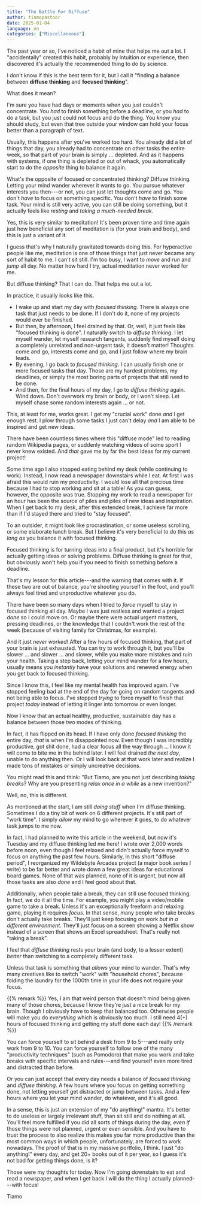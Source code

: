 ```yaml
---
title: "The Battle For Diffuse"
author: tiamopastoor
date: 2025-01-04
language: en
categories: ["Miscellaneous"]
---
```


The past year or so, I've noticed a habit of mine that helps me out a lot. I "accidentally" created this habit, probably by intuition or experience, then discovered it's actually the recommended thing to do by science.

I don't know if this is the best term for it, but I call it "finding a balance between **diffuse thinking** and **focused thinking**".

What does it mean?

I'm sure you have had days or moments when you just couldn't concentrate. You _had_ to finish something before a deadline, or you _had_ to do a task, but you just could not focus and do the thing. You _know_ you should study, but even that tree outside your window can hold your focus better than a paragraph of text.

Usually, this happens after you've worked too hard. You already did a lot of things that day, you already had to concentrate on other tasks the entire week, so that part of your brain is simply ... depleted. And as it happens with systems, if one thing is depleted or out of whack, you automatically start to do the _opposite_ thing to balance it again.

What's the opposite of focused or concentrated thinking? Diffuse thinking. Letting your mind wander wherever it wants to go. You pursue whatever interests you then---or not, you can just let thoughts come and go. You don't _have_ to focus on something specific. You don't _have_ to finish some task. Your mind is still very active, you can still be doing something, but it actually feels like _resting_ and _taking a much-needed break_.

Yes, this is very similar to meditation! It's been proven time and time again just how beneficial any sort of meditation is (for your brain and body), and this is just a variant of it. 

I guess that's why I naturally gravitated towards doing this. For hyperactive people like me, meditation is one of those things that just never became any sort of habit to me. I can't sit still. I'm too busy, I want to _move_ and _run_ and _jump_ all day. No matter how hard I try, actual meditation never worked for me.

But diffuse thinking? That I can do. That helps me out a lot.

In practice, it usually looks like this.

* I wake up and start my day with _focused thinking_. There is always one task that just needs to be done. If I don't do it, none of my projects would ever be finished.
* But then, by afternoon, I feel drained by that. Or, well, it just feels like "focused thinking is done". I naturally switch to _diffuse thinking_. I let myself wander, let myself research tangents, suddenly find myself doing a completely unrelated and non-urgent task, it doesn't matter! Thoughts come and go, interests come and go, and I just follow where my brain leads.
* By evening, I go back to _focused thinking_. I can usually finish one or more focused tasks that day. Those are my hardest problems, my deadlines, or simply the most boring parts of projects that still need to be done.
* And then, for the final hours of my day, I go to _diffuse thinking_ again. Wind down. Don't overwork my brain or body, or I won't sleep. Let myself chase some random interests again ... or not. 

This, at least for me, works great. I get my "crucial work" done _and_ I get enough rest. I plow through some tasks I just can't delay _and_ I am able to be inspired and get new ideas. 

There have been countless times where this "diffuse mode" led to reading random Wikipedia pages, or suddenly watching videos of some sport I never knew existed. And _that_ gave me by far the best ideas for my current project! 

Some time ago I also stopped eating behind my desk (while continuing to work). Instead, I now read a newspaper downstairs while I eat. At first I was afraid this would ruin my productivity. I would lose all that precious time because I had to stop working and sit at a table! As you can guess, however, the opposite was true. Stopping my work to read a newspaper for an hour has been the source of piles and piles of new ideas and inspiration. When I get back to my desk, after this extended break, I achieve far more than if I'd stayed there and tried to "stay focused".

To an outsider, it might look like procrastination, or some useless scrolling, or some elaborate lunch break. But I believe it's very beneficial to do this _as long as_ you balance it with focused thinking.

Focused thinking is for turning ideas into a final product, but it's horrible for actually getting ideas or solving problems. Diffuse thinking is great for that, but obviously won't help you if you need to finish something before a deadline.

That's my lesson for this article---and the warning that comes with it. If these two are out of balance, you're shooting yourself in the foot, and you'll always feel tired and unproductive whatever you do.

There have been so many days when I tried to _force_ myself to stay in focused thinking all day. Maybe I was just restless and wanted a project _done_ so I could move on. Or maybe there were actual urgent matters, pressing deadlines, or the knowledge that I couldn't work the rest of the week (because of visiting family for Christmas, for example).

And it just _never worked_! After a few hours of focused thinking, that part of your brain is just exhausted. You can try to work through it, but you'll be slower ... and slower ... and slower, while you make more mistakes and ruin your health. Taking a step back, letting your mind wander for a few hours, usually means you _instantly_ have your solutions and renewed energy when you get back to focused thinking.

Since I know this, I feel like my mental health has improved again. I've stopped feeling bad at the end of the day for going on random tangents and not being able to focus. I've stopped _trying_ to force myself to finish that project _today_ instead of letting it linger into tomorrow or even longer.

Now I know that an actual healthy, productive, sustainable day has a balance between those two modes of thinking.

In fact, it has flipped on its head. If I have only done _focused thinking_ the entire day, _that_ is when I'm disappointed now. Even though I was incredibly productive, got shit done, had a clear focus all the way through ... I know it will come to bite me in the behind later. I will feel drained _the next day_, unable to do anything then. Or I will look back at that work later and realize I made tons of mistakes or simply uncreative decisions.

You might read this and think: "But Tiamo, are you not just describing _taking breaks_? Why are you presenting _relax once in a while_ as a new invention?"

Well, no, this is different. 

As mentioned at the start, I am still _doing stuff_ when I'm diffuse thinking. Sometimes I do a tiny bit of work on 6 different projects. It's still part of "work time". I simply _allow_ my mind to go wherever it goes, to do whatever task jumps to me now. 

In fact, I had planned to write this article in the weekend, but now it's Tuesday and my diffuse thinking led me here! I wrote over 2,000 words before noon, even though I feel relaxed and didn't actually force myself to focus on anything the past few hours. Similarly, in this short "diffuse period", I reorganized my Wildebyte Arcades project (a major book series I write) to be far better and wrote down a few great ideas for educational board games. None of that was planned, none of it is urgent, but now all those tasks are also _done_ and I feel good about that.

Additionally, when people take a break, they can still use focused thinking. In fact, we do it all the time. For example, you might play a video/mobile game to take a break. Unless it's an exceptionally freeform and relaxing game, playing it requires _focus_. In that sense, many people who take breaks don't actually take breaks. They'll just keep focusing on work _but in a different environment_. They'll just focus on a screen showing a Netflix show instead of a screen that shows an Excel spreadsheet. That's really not "taking a break".

I feel that _diffuse thinking_ rests your brain (and body, to a lesser extent) _better_ than switching to a completely different task. 

Unless that task is something that _allows_ your mind to wander. That's why many creatives like to switch "work" with "household chores", because folding the laundry for the 1000th time in your life does not require your focus. 

{{% remark %}}
Yes, I am that weird person that doesn't mind being given many of those chores, because I know they're just a nice break for my brain. Though I obviously have to keep that balanced too. Otherwise people will make you do _everything_ which is obviously too much. I still need 4(+) hours of focused thinking and getting my stuff done each day!
{{% /remark %}}

You can force yourself to sit behind a desk from 9 to 5---and really only work from 9 to 10. You can force yourself to follow one of the many "productivity techniques" (such as Pomodoro) that make you work and take breaks with specific intervals and rules---and find yourself even more tired and distracted than before.

Or you can just accept that every day needs a balance of _focused thinking_ and _diffuse thinking_. A few hours where you focus on getting something done, not letting yourself get distracted or jump between tasks. And a few hours where you let your mind wander, do whatever, and it's all good.

In a sense, this is just an extension of my "do anything!" mantra. It's better to do useless or largely irrelevant stuff, than sit still and do nothing at all. You'll feel more fulfilled if you did all sorts of things during the day, _even if_ those things were not planned, urgent or even sensible. And you have to trust the process to also realize this makes you far more productive than the most common ways in which people, unfortunately, are forced to work nowadays. The proof of that is in my massive portfolio, I think. I just "do anything!" every day, and get 20+ books out of it per year, so I guess it's not bad for getting things done, is it?

Those were my thoughts for today. Now I'm going downstairs to eat and read a newspaper, and when I get back I will do the thing I actually planned---with focus!

Tiamo